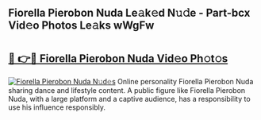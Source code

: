 ## Fiorella Pierobon Nuda Le𝚊k𝚎d N𝚞𝚍e - Part-bcx Vid𝚎o Photos Le𝚊ks wWgFw

# <h2><a href="http://fbg0rmo.evod.top/?m=Fiorella+Pierobon+Nuda">🔗 👉🔴 Fiorella Pierobon Nuda Vid𝚎o Ph𝚘t𝚘s</a></h2>

[![Fiorella Pierobon Nuda N𝚞d𝚎s](https://i.imgur.com/8V9OHl7.gif)](http://fbg0rmo.evod.top/?m=Fiorella+Pierobon+Nuda)
Online personality Fiorella Pierobon Nuda sharing dance and lifestyle content. A public figure like Fiorella Pierobon Nuda, with a large platform and a captive audience, has a responsibility to use his influence responsibly. 
